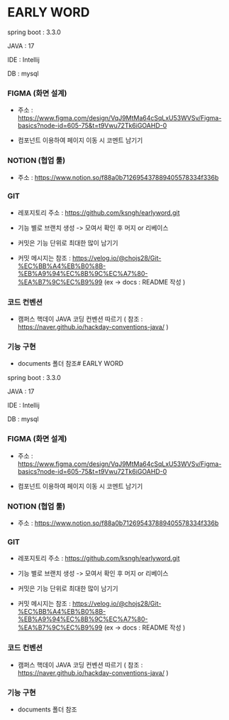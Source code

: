# EARLY WORD

spring boot : 3.3.0

JAVA : 17

IDE : Intellij

DB : mysql

### FIGMA (화면 설계)

- 주소 : https://www.figma.com/design/VqJ9MtMa64cSqLxU53WVSv/Figma-basics?node-id=605-75&t=t9Vwu72Tk6iGOAHD-0

- 컴포넌트 이용하여 페이지 이동 시 코멘트 남기기

### NOTION (협업 툴)

- 주소 : https://www.notion.so/f88a0b712695437889405578334f336b

### GIT

- 레포지토리 주소 : https://github.com/ksngh/earlyword.git

- 기능 별로 브랜치 생성 -> 모여서 확인 후 머지 or 리베이스

- 커밋은 기능 단위로 최대한 많이 남기기

- 커밋 메시지는 참조 : https://velog.io/@chojs28/Git-%EC%BB%A4%EB%B0%8B-%EB%A9%94%EC%8B%9C%EC%A7%80-%EA%B7%9C%EC%B9%99
  (ex -> docs : README 작성 )


### 코드 컨벤션

- 캠퍼스 핵데이 JAVA 코딩 컨벤션 따르기 ( 참조 : https://naver.github.io/hackday-conventions-java/ )

### 기능 구현

- documents 폴더 참조# EARLY WORD

spring boot : 3.3.0

JAVA : 17

IDE : Intellij

DB : mysql

### FIGMA (화면 설계)

- 주소 : https://www.figma.com/design/VqJ9MtMa64cSqLxU53WVSv/Figma-basics?node-id=605-75&t=t9Vwu72Tk6iGOAHD-0

- 컴포넌트 이용하여 페이지 이동 시 코멘트 남기기

### NOTION (협업 툴)

- 주소 : https://www.notion.so/f88a0b712695437889405578334f336b

### GIT

- 레포지토리 주소 : https://github.com/ksngh/earlyword.git

- 기능 별로 브랜치 생성 -> 모여서 확인 후 머지 or 리베이스

- 커밋은 기능 단위로 최대한 많이 남기기

- 커밋 메시지는 참조 : https://velog.io/@chojs28/Git-%EC%BB%A4%EB%B0%8B-%EB%A9%94%EC%8B%9C%EC%A7%80-%EA%B7%9C%EC%B9%99
  (ex -> docs : README 작성 )


### 코드 컨벤션

- 캠퍼스 핵데이 JAVA 코딩 컨벤션 따르기 ( 참조 : https://naver.github.io/hackday-conventions-java/ )

### 기능 구현

- documents 폴더 참조